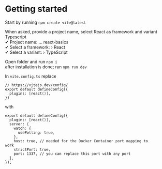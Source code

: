 # Getting started

Start by running
`npm create vite@latest`

When asked, provide a project name, select React as framework and variant Typescript\
✔ Project name: … react-basics\
✔ Select a framework: › React\
✔ Select a variant: › TypeScript

Open folder and run `npm i`\
after installation is done; run `npm run dev`

In `vite.config.ts` replace

```
// https://vitejs.dev/config/
export default defineConfig({
  plugins: [react()],
})

```

with

```
export default defineConfig({
  plugins: [react()],
  server: {
    watch: {
      usePolling: true,
    },
    host: true, // needed for the Docker Container port mapping to work
    strictPort: true,
    port: 1337, // you can replace this port with any port
  },
});
```
